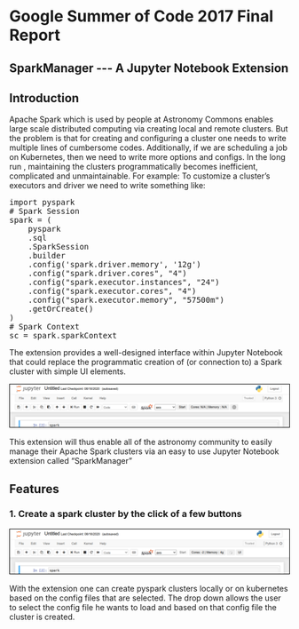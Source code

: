 # Google Summer of Code 2017 Final Report
## SparkManager --- A Jupyter Notebook Extension

## Introduction 


Apache Spark which is used by people at Astronomy Commons enables large scale distributed computing via creating local and remote clusters. 
But the problem is that for creating and configuring a cluster one needs to write multiple lines of cumbersome codes. Additionally, if we are scheduling a job on Kubernetes, then we need to write more options and configs.  In the long run , maintaining the clusters programmatically becomes inefficient, complicated  and unmaintainable. 
For example: To customize a cluster’s executors and driver we need to write something like:

<pre>
import pyspark
# Spark Session
spark = (
    pyspark
    .sql
    .SparkSession
    .builder
    .config('spark.driver.memory', '12g')
    .config("spark.driver.cores", "4")
    .config("spark.executor.instances", "24")
    .config("spark.executor.cores", "4")
    .config("spark.executor.memory", "57500m")
    .getOrCreate()
)
# Spark Context
sc = spark.sparkContext
</pre>

The extension provides a well-designed interface within Jupyter Notebook that could replace the programmatic creation of (or connection to) a Spark cluster with simple UI elements. 


<kbd>
<img src="https://github.com/astronomy-commons/sparkmanager/blob/master/docs/images/initial_state.png" style="border: 1px solid black"/>
</kbd>


This extension will thus enable all of the astronomy community to easily manage their Apache Spark clusters via an easy to use Jupyter Notebook extension called “SparkManager”


## Features 

### 1. Create a spark cluster by the click of a few buttons


<kbd>
<img src="https://github.com/astronomy-commons/sparkmanager/blob/master/docs/images/creating_state.png" style="border: 1px solid black"/>
</kbd>

With the extension one can create pyspark clusters locally or on kubernetes based on the config files that are selected. 
The drop down allows the user to select the config file he wants to load and based on that config file the cluster is created. 
